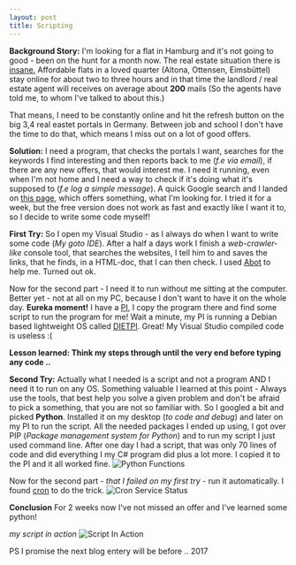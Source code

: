 ```yaml
---
layout: post
title: Scripting
---
```


**Background Story:** I'm looking for a flat in Hamburg and it's not going to good - been on the hunt for a month now. The real estate situation there is [insane.](http://immobilien-kompass.capital.de/hamburg/eimsbuettel-stadtbezirk/eimsbuettel-stadtteil) Affordable flats in a loved quarter (Altona, Ottensen, Eimsbüttel) stay online for about two to three hours and in that time the landlord / real estate agent will receives on average about **200** mails (So the agents have told me, to whom I've talked to about this.) 

That means, I need to be constantly online and hit the refresh button on the big 3,4 real eastet portals in Germany. Between job and school I don't have the time to do that, which means I miss out on a lot of good offers.



**Solution:** I need a program, that checks the portals I want, searches for the keywords I find interesting and then reports back to me (*f.e via email*), if there are any new offers, that would interest me. I need it running, even when I'm not home and I need a way to check if it's doing what it's supposed to (*f.e log a simple message*). A quick Google search and I landed on [this page](http://www.wohnungsengel.de/), which offers something, what I'm looking for. I tried it for a week, but the free version does not work as fast and exactly like I want it to, so I decide to write some code myself!



**First Try:** So I open my Visual Studio - as I always do when I want to write some code (*My goto IDE*). After a half a days work I finish a *web-crawler-like* console tool, that searches the websites, I tell him to and saves the links, that he finds, in a HTML-doc, that I can then check. I used [Abot](https://github.com/sjdirect/abot) to help me. Turned out ok. 

Now for the second part - I need it to run without me sitting at the computer. Better yet - not at all on my PC, because I don't want to have it on the whole day. **Eureka moment!** I have a [PI](http://arghh.github.io/Raspberry-Pi/), I copy the program there and find some script to run the program for me! Wait a minute, my PI is running a Debian based lightweight OS called [DIETPI](http://dietpi.com/). Great! My Visual Studio compiled code is useless :( 

**Lesson learned: Think my steps through until the very end before typing any code ..**



**Second Try:** Actually what I needed is a script and not a program AND I need it to run on any OS. Something valuable I learned at this point - Always use the tools, that best help you solve a given problem and don't be afraid to pick a something, that you are not so familiar with. So I googled a bit and picked **Python**. Installed it on my desktop (*to code and debug*) and later on my PI to run the script. All the needed packages I ended up using, I got over PIP (*Package management system for Python*) and to run my script I just used command line. After one day I had a script, that was only 70 lines of code and did everything I my C# program did plus a lot more. I copied it to the PI and it all worked fine. 
![Python Functions](http://arghh.github.io/images/python/functions.JPG)

Now for the second part - *that I failed on my first try* - run it automatically. I found [cron](https://www.raspberrypi.org/documentation/linux/usage/cron.md) to do the trick. 
![Cron Service Status](http://arghh.github.io/images/python/cron.JPG)


**Conclusion** For 2 weeks now I've not missed an offer and I've learned some python!

*my script in action*
![Script In Action](http://arghh.github.io/images/python/script.JPG)



PS I promise the next blog entery will be before .. 2017
